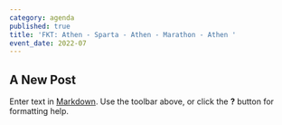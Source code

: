 ```yaml
---
category: agenda
published: true
title: 'FKT: Athen - Sparta - Athen - Marathon - Athen '
event_date: 2022-07
---
```

## A New Post

Enter text in [Markdown](http://daringfireball.net/projects/markdown/). Use the toolbar above, or click the **?** button for formatting help.
